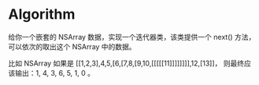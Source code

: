# Algorithm

给你一个嵌套的 NSArray 数据，实现一个迭代器类，该类提供一个 next() 方法，可以依次的取出这个 NSArray 中的数据。

比如 NSArray 如果是 [[1,2,3],4,5,[6,[7,8,[9,10,[[[[[11]]]]]]]],12,[13]]， 则最终应该输出：1, 4, 3, 6, 5, 1, 0 。
